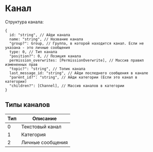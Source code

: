 # Канал
Структура канала:
```json5
{
  id: "string", // Айди канала
  name: "string", // Название канала
  "group?": Group, // Группа, в которой находится канал. Если не указана - это личные сообщения
  type: 0, // Тип канала
  "position?": 0, // Позиция канала
  permission_overwrites: [PermissionOverwrite], // Массив правил измененных прав
  "topic?": "string", // Топик канала
  last_message_id: "string", // Айди последнего сообщения в канале
  "parent_id?": "string", // Айди категории (Если это канал в категории)
  "children?": [Channel], // Массив каналов в категории
}
```

## Типы каналов
| Тип | Описание         |
|-----|------------------|
| 0   | Текстовый канал  |
| 1   | Категория        |
| 2   | Личные сообщения |